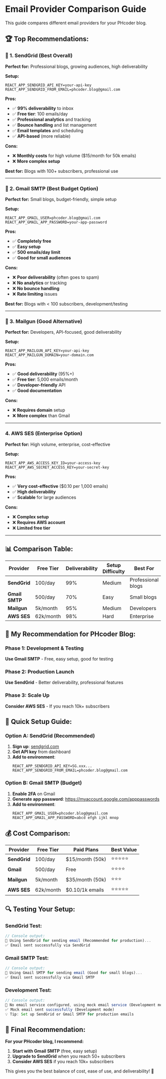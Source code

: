 # Email Provider Comparison Guide

This guide compares different email providers for your PHcoder blog.

## 🏆 **Top Recommendations:**

### **🥇 1. SendGrid (Best Overall)**
**Perfect for:** Professional blogs, growing audiences, high deliverability

**Setup:**
```env
REACT_APP_SENDGRID_API_KEY=your-api-key
REACT_APP_SENDGRID_FROM_EMAIL=phcoder.blog@gmail.com
```

**Pros:**
- ✅ **99% deliverability** to inbox
- ✅ **Free tier**: 100 emails/day
- ✅ **Professional analytics** and tracking
- ✅ **Bounce handling** and list management
- ✅ **Email templates** and scheduling
- ✅ **API-based** (more reliable)

**Cons:**
- ❌ **Monthly costs** for high volume ($15/month for 50k emails)
- ❌ **More complex setup**

**Best for:** Blogs with 100+ subscribers, professional use

---

### **🥈 2. Gmail SMTP (Best Budget Option)**
**Perfect for:** Small blogs, budget-friendly, simple setup

**Setup:**
```env
REACT_APP_GMAIL_USER=phcoder.blog@gmail.com
REACT_APP_GMAIL_APP_PASSWORD=your-app-password
```

**Pros:**
- ✅ **Completely free**
- ✅ **Easy setup**
- ✅ **500 emails/day limit**
- ✅ **Good for small audiences**

**Cons:**
- ❌ **Poor deliverability** (often goes to spam)
- ❌ **No analytics** or tracking
- ❌ **No bounce handling**
- ❌ **Rate limiting** issues

**Best for:** Blogs with < 100 subscribers, development/testing

---

### **🥉 3. Mailgun (Good Alternative)**
**Perfect for:** Developers, API-focused, good deliverability

**Setup:**
```env
REACT_APP_MAILGUN_API_KEY=your-api-key
REACT_APP_MAILGUN_DOMAIN=your-domain.com
```

**Pros:**
- ✅ **Good deliverability** (95%+)
- ✅ **Free tier**: 5,000 emails/month
- ✅ **Developer-friendly** API
- ✅ **Good documentation**

**Cons:**
- ❌ **Requires domain** setup
- ❌ **More complex** than Gmail

---

### **4. AWS SES (Enterprise Option)**
**Perfect for:** High volume, enterprise, cost-effective

**Setup:**
```env
REACT_APP_AWS_ACCESS_KEY_ID=your-access-key
REACT_APP_AWS_SECRET_ACCESS_KEY=your-secret-key
```

**Pros:**
- ✅ **Very cost-effective** ($0.10 per 1,000 emails)
- ✅ **High deliverability**
- ✅ **Scalable** for large audiences

**Cons:**
- ❌ **Complex setup**
- ❌ **Requires AWS account**
- ❌ **Limited free tier**

---

## 📊 **Comparison Table:**

| Provider | Free Tier | Deliverability | Setup Difficulty | Best For |
|----------|-----------|----------------|------------------|----------|
| **SendGrid** | 100/day | 99% | Medium | Professional blogs |
| **Gmail SMTP** | 500/day | 70% | Easy | Small blogs |
| **Mailgun** | 5k/month | 95% | Medium | Developers |
| **AWS SES** | 62k/month | 98% | Hard | Enterprise |

## 🎯 **My Recommendation for PHcoder Blog:**

### **Phase 1: Development & Testing**
**Use Gmail SMTP** - Free, easy setup, good for testing

### **Phase 2: Production Launch**
**Use SendGrid** - Better deliverability, professional features

### **Phase 3: Scale Up**
**Consider AWS SES** - If you reach 10k+ subscribers

## 🚀 **Quick Setup Guide:**

### **Option A: SendGrid (Recommended)**
1. **Sign up**: [sendgrid.com](https://sendgrid.com)
2. **Get API key** from dashboard
3. **Add to environment**:
   ```env
   REACT_APP_SENDGRID_API_KEY=SG.xxx...
   REACT_APP_SENDGRID_FROM_EMAIL=phcoder.blog@gmail.com
   ```

### **Option B: Gmail SMTP (Budget)**
1. **Enable 2FA** on Gmail
2. **Generate app password**: https://myaccount.google.com/apppasswords
3. **Add to environment**:
   ```env
   REACT_APP_GMAIL_USER=phcoder.blog@gmail.com
   REACT_APP_GMAIL_APP_PASSWORD=abcd efgh ijkl mnop
   ```

## 💰 **Cost Comparison:**

| Provider | Free Tier | Paid Plans | Best Value |
|----------|-----------|------------|------------|
| **SendGrid** | 100/day | $15/month (50k) | ⭐⭐⭐⭐⭐ |
| **Gmail** | 500/day | Free | ⭐⭐⭐⭐ |
| **Mailgun** | 5k/month | $35/month (50k) | ⭐⭐⭐ |
| **AWS SES** | 62k/month | $0.10/1k emails | ⭐⭐⭐⭐⭐ |

## 🔍 **Testing Your Setup:**

### **SendGrid Test:**
```javascript
// Console output:
📧 Using SendGrid for sending email (Recommended for production)...
✅ Email sent successfully via SendGrid
```

### **Gmail SMTP Test:**
```javascript
// Console output:
📧 Using Gmail SMTP for sending email (Good for small blogs)...
✅ Email sent successfully via Gmail SMTP
```

### **Development Test:**
```javascript
// Console output:
📧 No email service configured, using mock email service (Development mode)...
✅ Mock email sent successfully (Development mode)
💡 Tip: Set up SendGrid or Gmail SMTP for production emails
```

## 🎯 **Final Recommendation:**

**For your PHcoder blog, I recommend:**

1. **Start with Gmail SMTP** (free, easy setup)
2. **Upgrade to SendGrid** when you reach 50+ subscribers
3. **Consider AWS SES** if you reach 10k+ subscribers

This gives you the best balance of cost, ease of use, and deliverability! 🚀 